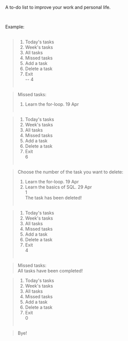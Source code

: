<p>A to-do list to improve your work and personal life. </p><br/>

Example:<br/><br/>

> 1) Today's tasks<br/>
> 2) Week's tasks<br/>
> 3) All tasks<br/>
> 4) Missed tasks<br/>
> 5) Add a task<br/>
> 6) Delete a task <br/>
> 0) Exit<br/>
-- 4<br/><br/>

> Missed tasks:<br/>
> 1. Learn the for-loop. 19 Apr<br/><br/>

> 1) Today's tasks<br/>
> 2) Week's tasks<br/>
> 3) All tasks<br/>
> 4) Missed tasks<br/>
> 5) Add a task<br/>
> 6) Delete a task<br/>
> 0) Exit<br/>
> 6<br/><br/>

> Choose the number of the task you want to delete:<br/>
> 1. Learn the for-loop. 19 Apr<br/>
> 2. Learn the basics of SQL. 29 Apr<br/>
> 1<br/>
> The task has been deleted!<br/><br/>

> 1) Today's tasks<br/>
> 2) Week's tasks<br/>
> 3) All tasks<br/>
> 4) Missed tasks<br/>
> 5) Add a task<br/>
> 6) Delete a task<br/>
> 0) Exit<br/>
> 4<br/><br/>

> Missed tasks:<br/>
> All tasks have been completed!<br/>

> 1) Today's tasks<br/>
> 2) Week's tasks<br/>
> 3) All tasks<br/>
> 4) Missed tasks<br/>
> 5) Add a task<br/>
> 6) Delete a task<br/>
> 0) Exit<br/>
> 0<br/><br/>

> Bye!
